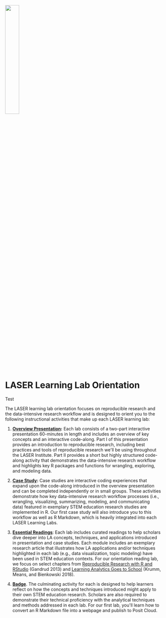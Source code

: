 <img src="img/LASER_Hx.png" width="30%"/>

# LASER Learning Lab Orientation

Test 

The LASER learning lab orientation focuses on reproducible research and the data-intensive research workflow and is designed to orient you to the following instructional activities that make up each LASER learning lab:

1.  [**Overview Presentation**](https://laser-institute.github.io/laser-orientation/laser-lab-slides.html?panelset=r&panelset1=research-context&panelset2=eda&panelset3=goal&panelset4=data-products#1)**:** Each lab consists of a two-part interactive presentation 60-minutes in length and includes an overview of key concepts and an interactive code-along. Part I of this presentation provides an introduction to reproducible research, including best practices and tools of reproducible research we'll be using throughout the LASER Institute. Part II provides a short but highly structured code-along activity that demonstrates the data-intensive research workflow and highlights key R packages and functions for wrangling, exploring, and modeling data.

2.  [**Case Study**](https://laser-institute.github.io/laser-orientation/laser-lab-case-study-key.html#0_INTRODUCTION)**:** Case studies are interactive coding experiences that expand upon the code-along introduced in the overview presentation and can be completed independently or in small groups. These activities demonstrate how key data-intensive research workflow processes (i.e., wrangling, visualizing, summarizing, modeling, and communicating data) featured in exemplary STEM education research studies are implemented in R. Our first case study will also introduce you to this workflow as well as R Markdown, which is heavily integrated into each LASER Learning Labs.

3.  [**Essential Readings**](#0): Each lab includes curated readings to help scholars dive deeper into LA concepts, techniques, and applications introduced in presentation and case studies. Each module includes an exemplary research article that illustrates how LA applications and/or techniques highlighted in each lab (e.g., data visualization, topic modeling) have been used in STEM education contexts. For our orientation reading lab, we focus on select chapters from [Reproducible Research with R and RStudio](http://github.com/christophergandrud/Rep-Res-Book) (Gandrud 2013) and [Learning Analytics Goes to School](https://doi.org/10.4324/9781315650722) (Krumm, Means, and Bienkowski 2018).

4.  [**Badge**](https://laser-institute.github.io/laser-orientation/laser-lab-case-study-key.html#Your_First_LASER_Badge). The culminating activity for each is designed to help learners reflect on how the concepts and techniques introduced might apply to their own STEM education research. Scholars are also required to demonstrate their technical proficiency with the analytical techniques and methods addressed in each lab. For our first lab, you'll learn how to convert an R Markdown file into a webpage and publish to Posit Cloud.
